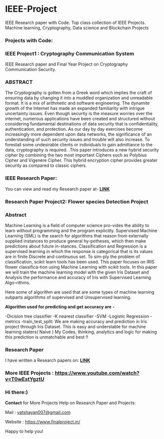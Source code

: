 # IEEE-Project
IEEE Research paper with Code. Top class collection of IEEE Projects. Machine learning, Cryptography, Data science and Blockchain Projects


### Projects with Code:

### IEEE Project1 : Cryptography Communication System

IEEE Research paper and Final Year Project on Cryptography Communication Security.

### ABSTRACT 

The Cryptography is gotten from a Greek word which implies the craft of ensuring data by changing it into a muddled organization and unreadable format. It is a mix of arithmetic and software engineering. The dynamite growth of the Internet has made an expanded familiarity with intrigue uncertainty issues. Even though security is the measure worries over the internet, numerous applications have been created and structured without considering fundamental destinations of data security that is confidentiality, authentication, and protection. As our day by day exercises become increasingly more dependent upon data networks, the significance of an understanding of such security issues and trouble will also increase. To forestall some undesirable clients or individuals to gain admittance to the data, cryptography is required. .This paper introduces a new hybrid security cipher by combining the two most important Ciphers such as Polybius Cipher and Vigenère Cipher. This hybrid encryption cipher provides greater security as compared to classic ciphers.

### IEEE Research Paper: 

You can view and read my Research paper at- **[LINK](https://ieeexplore.ieee.org/document/9199997)** 

### Research Paper Project2: Flower species Detection Project

### Abstract
Machine Learning is a field of computer science pro-vides the ability to learn without programming and the program explicitly. Supervised Machine Learning (SML) is the search for algorithms that reason from externally supplied instances to produce general hy-potheses, which then make predictions about future in-stances. Classification and Regression is a supervised learning in which the response is categorical that is its values are in finite Discrete and continuous set. To sim-ply the problem of classification, scikit learn tools has been used. This paper focuses on IRIS flower classifica-tion using Machine Learning with scikit tools. In this paper we will train the machine learning model with the given Iris Dataset and Analysis the performance and accuracy of Iris with Supervised Learning Algo-rithms.

Here some of algorithm are used that are some types of machine learning subparts algorithms of supervised and Unsupervised learning.

**Algorithm used for predicting and get accuracy are -**

-Dicision tree classifier
-K nearest classifier
-SVM
-Logistic Regression
-metrics
-train_test_split: We are making accuracy and prediction in Iris project through Iris Dataset. This is easy and understable for machine learning staters( Naive ) My Codes, thinking, analytics and logic for making this prediction is unmatchable and best !!


### Research Paper
I have written a Research papers on: **[LINK]( http://ijirt.org/Article?manuscript=147862)**


### More IEEE Projects : https://www.youtube.com/watch?v=T0wEstYgztU


### Hi there:) 

**Contact** for More Projects Help on Research Paper and Projects:

Mail : vatshayan007@gmail.com

Website : https://www.finalproject.in/

Happy to help you!
